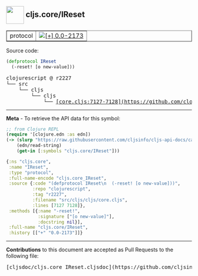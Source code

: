 ## <img width="48px" valign="middle" src="http://i.imgur.com/Hi20huC.png"> cljs.core/IReset

 <table border="1">
<tr>

<td>protocol</td>
<td><a href="https://github.com/cljsinfo/cljs-api-docs/tree/0.0-2173"><img valign="middle" alt="[+] 0.0-2173" src="https://img.shields.io/badge/+-0.0--2173-lightgrey.svg"></a> </td>
</tr>
</table>






Source code:

```clj
(defprotocol IReset
  (-reset! [o new-value]))
```

 <pre>
clojurescript @ r2227
└── src
    └── cljs
        └── cljs
            └── <ins>[core.cljs:7127-7128](https://github.com/clojure/clojurescript/blob/r2227/src/cljs/cljs/core.cljs#L7127-L7128)</ins>
</pre>


---

__Meta__ - To retrieve the API data for this symbol:

```clj
;; from Clojure REPL
(require '[clojure.edn :as edn])
(-> (slurp "https://raw.githubusercontent.com/cljsinfo/cljs-api-docs/catalog/cljs-api.edn")
    (edn/read-string)
    (get-in [:symbols "cljs.core/IReset"]))
```

```clj
{:ns "cljs.core",
 :name "IReset",
 :type "protocol",
 :full-name-encode "cljs.core_IReset",
 :source {:code "(defprotocol IReset\n  (-reset! [o new-value]))",
          :repo "clojurescript",
          :tag "r2227",
          :filename "src/cljs/cljs/core.cljs",
          :lines [7127 7128]},
 :methods [{:name "-reset!",
            :signature ["[o new-value]"],
            :docstring nil}],
 :full-name "cljs.core/IReset",
 :history [["+" "0.0-2173"]]}

```

---

__Contributions__ to this document are accepted as Pull Requests to the following file:

 <pre>
[cljsdoc/cljs.core_IReset.cljsdoc](https://github.com/cljsinfo/cljs-api-docs/blob/master/cljsdoc/cljs.core_IReset.cljsdoc)
</pre>

